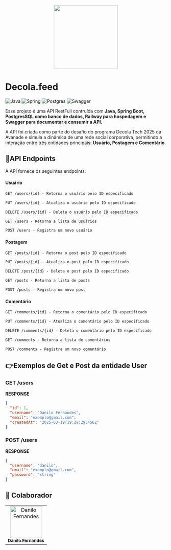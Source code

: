 <p align="center">
    <img src="https://assets.dio.me/xpMN4YI-bOqGIvgjN36_JYWEwE3f9h0ZgKTISyQ7-Nw/f:webp/q:80/w:480/L3RyYWNrcy8xNTliNTRkMS1iYmY0LTRmNzItYTcxNy02OTM5OGE3YWE2ODMucG5n" width="200px">
</p>


# Decola.feed
![Java](https://img.shields.io/badge/java-%23ED8B00.svg?style=for-the-badge&logo=openjdk&logoColor=white)
![Spring](https://img.shields.io/badge/spring-%236DB33F.svg?style=for-the-badge&logo=spring&logoColor=white)
![Postgres](https://img.shields.io/badge/postgres-%23316192.svg?style=for-the-badge&logo=postgresql&logoColor=white)
![Swagger](https://img.shields.io/badge/-Swagger-%23Clojure?style=for-the-badge&logo=swagger&logoColor=white)


Esse projeto é uma API RestFull contruída com **Java, Spring Boot, PostgresSQL como banco de dados, Railway para hospedagem e Swagger para documentar e consumir a API.**

A API foi criada como parte do desafio do programa Decola Tech 2025 da Avanade e simula a dinâmica de uma rede social corporativa, permitindo a interação entre três entidades principais: **Usuário, Postagem e Comentário**.

## 📍API Endpoints
A API fornece os seguintes endpoints:

#### Usuário
```markdown
GET /users/{id} - Retorna o usuário pelo ID especificado

PUT /users/{id} - Atualiza o usuário pelo ID especificado

DELETE /users/{id} - Deleta o usuário pelo ID especificado

GET /users - Retorna a lista de usuários

POST /users - Registra um novo usuário
```

#### Postagem

```markdown
GET /posts/{id} - Retorna o post pelo ID especificado

PUT /posts/{id} - Atualiza o post pelo ID especificado

DELETE /post/{id} - Deleta o post pelo ID especificado

GET /posts - Retorna a lista de posts

POST /posts - Registra um novo post
```

#### Comentário

```markdown
GET /comments/{id} - Retorna o comentário pelo ID especificado

PUT /comments/{id} - Atualiza o comentário pelo ID especificado

DELETE /comments/{id} - Deleta o comentário pelo ID especificado

GET /comments - Retorna a lista de comentários

POST /comments - Registra um novo comentário
```

## 👉Exemplos de Get e Post da entidade User 
<h3>GET /users</h3>

**RESPONSE**
```json
{
  "id": 1,
  "username": "Danilo Fernandes",
  "email": "exemplo@gmail.com",
  "createdAt": "2025-03-19T19:28:29.456Z"
}
```
<h3>POST /users</h3>

**RESPONSE**
```json
{
  "username": "danilo",
  "email": "exemplo@gmail.com",
  "password": "string"
}
```

<h2 id="colab">🤝 Colaborador</h2>
<table>
  <tr>
    <td align="center">
      <a href="#">
        <img src="https://avatars.githubusercontent.com/u/149892834?v=4" width="100px;" alt="Danilo Fernandes"/><br>
        <sub>
          <b>Danilo Fernandes</b>
        </sub>
      </a>
    </td>
  </tr>
</table>
